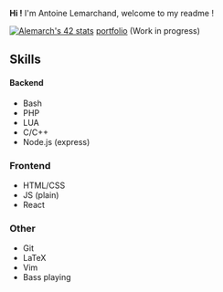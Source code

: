 **Hi !**
I'm Antoine Lemarchand, welcome to my readme !  

[![Alemarch's 42 stats](https://badge42.herokuapp.com/api/stats/alemarch?privacyEmail=true)](https://github.com/JaeSeoKim/badge42)
[portfolio](https://antoinelemarchand.xyw) (Work in progress)
## Skills

#### Backend
* Bash
* PHP
* LUA
* C/C++
* Node.js (express)

### Frontend
* HTML/CSS
* JS (plain)
* React

### Other
* Git
* LaTeX
* Vim
* Bass playing
